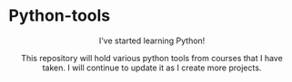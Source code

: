 # Python-tools

<div align="center">I've started learning Python!
  
This repository will hold various python tools from courses that I have taken.
I will continue to update it as I create more projects.</div>
